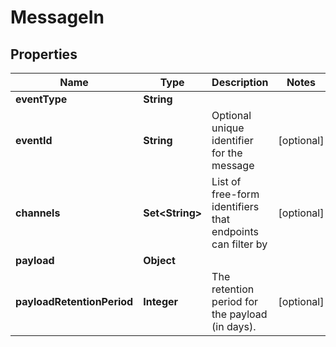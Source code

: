 

# MessageIn


## Properties

| Name | Type | Description | Notes |
|------------ | ------------- | ------------- | -------------|
|**eventType** | **String** |  |  |
|**eventId** | **String** | Optional unique identifier for the message |  [optional] |
|**channels** | **Set&lt;String&gt;** | List of free-form identifiers that endpoints can filter by |  [optional] |
|**payload** | **Object** |  |  |
|**payloadRetentionPeriod** | **Integer** | The retention period for the payload (in days). |  [optional] |



